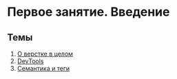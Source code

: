 # Первое занятие. Введение

## Темы

1. [О верстке в целом](https://docs.google.com/presentation/d/1BkXqlIaw7DvaM9Aos1FsgtR9XvJ23La2e6vI5oNhmpw/edit?usp=sharing)
2. [DevTools](https://docs.google.com/presentation/d/1AFRHaU-V1czSiAF3ApZ2jWQMKtMoX-vCI-4eB2oaioA/edit?usp=sharing)
3. [Семантика и теги](https://docs.google.com/presentation/d/1IZKbtwW1tw__9keEcZomo1IHEiVCaa3HRXVdVzlygIU/edit?usp=sharing)


